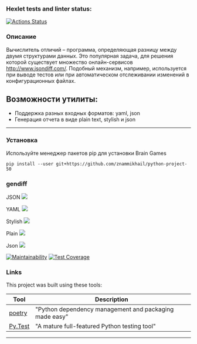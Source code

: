 ### Hexlet tests and linter status:
[![Actions Status](https://github.com/znammikhail/python-project-50/workflows/hexlet-check/badge.svg)](https://github.com/znammikhail/python-project-50/actions)

### Описание

Вычислитель отличий – программа, определяющая разницу между двумя структурами данных. Это популярная задача, для решения которой существует множество онлайн-сервисов http://www.jsondiff.com/. Подобный механизм, например, используется при выводе тестов или при автоматическом отслеживании изменений в конфигурационных файлах.

<h2>Возможности утилиты:</h2>
<ul>
<li>Поддержка разных входных форматов: yaml, json</li>
<li>Генерация отчета в виде plain text, stylish и json</li>
</ul>

<hr>

<h3> Установка </h3>
Используйте менеджер пакетов pip для установки Brain Games <br>

    pip install --user git+https://github.com/znammikhail/python-project-50

### gendiff
JSON
<a href="https://asciinema.org/a/zt9qVpKCqBS8dzhvjUVdHLOI9" target="_blank"><img src="https://asciinema.org/a/zt9qVpKCqBS8dzhvjUVdHLOI9.svg" /></a>

YAML
<a href="https://asciinema.org/a/GWYYW3QCkTghwUPPpGMAWbVdH" target="_blank"><img src="https://asciinema.org/a/GWYYW3QCkTghwUPPpGMAWbVdH.svg" /></a>

Stylish
<a href="https://asciinema.org/a/zhltPRTd86mmqASl3IqJkEmJ8" target="_blank"><img src="https://asciinema.org/a/zhltPRTd86mmqASl3IqJkEmJ8.svg" /></a>

Plain
<a href="https://asciinema.org/a/teSSl2pag27Fr1gJuYNBQqkdq" target="_blank"><img src="https://asciinema.org/a/teSSl2pag27Fr1gJuYNBQqkdq.svg" /></a>

Json
<a href="https://asciinema.org/a/3SjIcdIGMpnxVCjNBKRngaitO" target="_blank"><img src="https://asciinema.org/a/3SjIcdIGMpnxVCjNBKRngaitO.svg" /></a>

<!-- [![GitHub Actions Status](https://github.com/znammikhail/python-project-50/workflows/pyci/badge.svg)](https://github.com/znammikhail/python-project-50/actions) -->
[![Maintainability](https://api.codeclimate.com/v1/badges/370c06f2ea9961b8feda/maintainability)](https://codeclimate.com/github/znammikhail/python-project-50/maintainability)
[![Test Coverage](https://api.codeclimate.com/v1/badges/370c06f2ea9961b8feda/test_coverage)](https://codeclimate.com/github/znammikhail/python-project-50/test_coverage)

### Links

This project was built using these tools:

| Tool                                                                        | Description                                             |
|-----------------------------------------------------------------------------|---------------------------------------------------------|
| [poetry](https://poetry.eustace.io/)                                        | "Python dependency management and packaging made easy"  |
| [Py.Test](https://pytest.org)                                               | "A mature full-featured Python testing tool"            |


---
